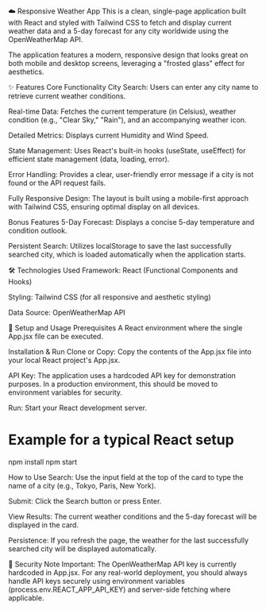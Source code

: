☁️ Responsive Weather App
This is a clean, single-page application built with React and styled with Tailwind CSS to fetch and display current weather data and a 5-day forecast for any city worldwide using the OpenWeatherMap API.

The application features a modern, responsive design that looks great on both mobile and desktop screens, leveraging a "frosted glass" effect for aesthetics.

✨ Features
Core Functionality
City Search: Users can enter any city name to retrieve current weather conditions.

Real-time Data: Fetches the current temperature (in Celsius), weather condition (e.g., "Clear Sky," "Rain"), and an accompanying weather icon.

Detailed Metrics: Displays current Humidity and Wind Speed.

State Management: Uses React's built-in hooks (useState, useEffect) for efficient state management (data, loading, error).

Error Handling: Provides a clear, user-friendly error message if a city is not found or the API request fails.

Fully Responsive Design: The layout is built using a mobile-first approach with Tailwind CSS, ensuring optimal display on all devices.

Bonus Features
5-Day Forecast: Displays a concise 5-day temperature and condition outlook.

Persistent Search: Utilizes localStorage to save the last successfully searched city, which is loaded automatically when the application starts.

🛠️ Technologies Used
Framework: React (Functional Components and Hooks)

Styling: Tailwind CSS (for all responsive and aesthetic styling)

Data Source: OpenWeatherMap API

🚀 Setup and Usage
Prerequisites
A React environment where the single App.jsx file can be executed.

Installation & Run
Clone or Copy: Copy the contents of the App.jsx file into your local React project's App.jsx.

API Key: The application uses a hardcoded API key for demonstration purposes. In a production environment, this should be moved to environment variables for security.

Run: Start your React development server.

# Example for a typical React setup
npm install 
npm start

How to Use
Search: Use the input field at the top of the card to type the name of a city (e.g., Tokyo, Paris, New York).

Submit: Click the Search button or press Enter.

View Results: The current weather conditions and the 5-day forecast will be displayed in the card.

Persistence: If you refresh the page, the weather for the last successfully searched city will be displayed automatically.

🔑 Security Note
Important: The OpenWeatherMap API key is currently hardcoded in App.jsx. For any real-world deployment, you should always handle API keys securely using environment variables (process.env.REACT_APP_API_KEY) and server-side fetching where applicable.
